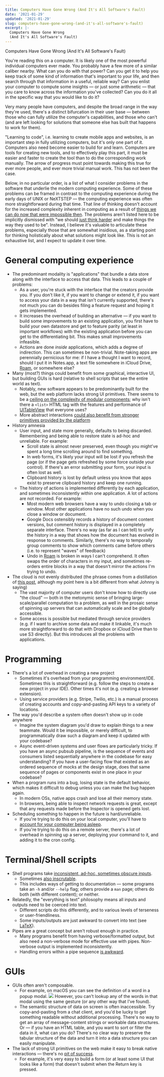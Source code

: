 ```yaml
---
title: Computers Have Gone Wrong (And It's All Software's Fault)
date: '2021-01-29'
updated: '2021-01-29'
slug: computers-have-gone-wrong-(and-it's-all-software's-fault)
excerpt: |-
  Computers Have Gone Wrong
  (And It's All Software's Fault)
---
```



Computers Have Gone Wrong
(And It's All Software's Fault)

You're reading this on a computer. It is likely one of the most powerful individual computers ever made. You probably have a few more of a similar caliber nearby. What can you do with that power? Can you get it to help you keep track of some kind of information that's important to your life, and then search through that information in a useful, reliable way? Can you enlist your computer to compute some insights — or just some arithmetic — that you care to know across the information you've collected? Can you do it all in the specific way that you would like to do it?

Very many people have computers, and despite the broad range in the way they're used, there's a distinct bifurcation in their user base — between those who can fully utilize the computer's capabilities, and those who can't (and are left looking for solutions that someone else has built that happens to work for them).

"Learning to code", i.e. learning to create mobile apps and websites, is an important step in fully utilizing computers, but it's only one part of it. Computers also need become easier to build for and learn. Computers are tools for creating new tools, and to effectively play this part, it must be easier and faster to create the tool than to do the corresponding work manually. The arrow of progress must point towards making this true for ever more people, and ever more trivial manual work. This has not been the case.

Below, in no particular order, is a list of what I consider problems in the software that underlie the modern computing experience. Some of these problems can be framed in contrast to the computing experience during the early days of UNIX or NeXTSTEP — the computing experience was often more straightforward during that time. That line of thinking doesn't account for the increased complexity inherent in computing as a result of [things we can do now that were impossible then](https://danluu.com/essential-complexity/). The problems aren't listed here to be implicitly dismissed with "we should [just think harder](https://danluu.com/cli-complexity/) and make things the way they used to be". Instead, I believe it's valuable to articulate these problems, especially those that are somewhat insidious, as a starting point for thinking holistically about what solutions might look like. This is not an exhaustive list, and I expect to update it over time.

# General computing experience
* The predominant modality is "applications" that bundle a data store along with the interface to access that data. This leads to a couple of problems:
	* As a user, you're stuck with the interface that the creators provide you. If you don't like it, if you want to change or extend it, if you want to access your data in a way that isn't currently supported, there's not much you can do besides filing a feature request and hoping it gets implemented.
	* It increases the overhead of building an alternative — if you want to build some improvements to an existing application, you first have to build your own datastore and get to feature parity (at least in important workflows) with the existing application before you can get to the differentiating bit. This makes small improvements infeasible.
	* Actions are done _inside_ applications, which adds a degree of indirection. This can sometimes be non-trivial. Note-taking apps are perennially pernicious for me: if I have a thought I want to record, should I put it in Notes.app, a text file somewhere in iCloud Drive, [Roam](https://roamresearch.com), or somewhere else?
* Many (most?) things could benefit from some graphical, interactive UI, but building GUIs is hard (relative to shell scripts that see the entire world as text).
	* Notably, new software appears to be predominantly built for the web, but the web platform lacks strong UI primitives. There seems to be a [ceiling on the complexity of modular components](https://twitter.com/FeifanZ/status/1352040531363201024); why isn't there a `<list>` HTML tag with the features and performance of [UITableView](https://developer.apple.com/documentation/uikit/uitableview) that everyone uses?
	* More abstract interactions [could also benefit from stronger primitives provided by the platform](https://twitter.com/rsnous/status/1018570015866384389)
* History amnesia
	* User input, and state more generally, defaults to being discarded. Remembering and being able to restore state is ad-hoc and unreliable. For example:
		* Scroll state is almost never preserved, even though you might've spent a long time scrolling around to find something.
		* In web forms, it's likely your input will be lost if you refresh the page (or if the page gets refreshed by some force outside your control). If there's an error submitting your form, your input is often lost as well.
		* Clipboard history is lost by default unless you know that apps exist to preserve clipboard history and keep one running.
	* The history of actions is implemented differently by each application, and sometimes inconsistently within one application. A lot of actions are not recorded. For example:
		* Most modern web browsers have a way to undo closing a tab or window. Most other applications have no such undo when you close a window or document.
		* Google Docs ostensibly records a history of document content versions, but comment history is displayed in a completely separate interface. There's no way (as far as I can tell) to unify the history in a way that shows how the document has evolved in response to comments. Similarly, there's no way to temporally group comments to show which comments came before others (i.e. to represent "waves" of feedback)
		* Undo in [Roam](https://roamresearch.com) is broken in ways I can't comprehend. It often swaps the order of characters in my input, and sometimes re-orders entire blocks in a way that doesn't mirror the actions I'm trying to undo.
* The cloud is not evenly distributed (the phrase comes from a distillation of [this post](https://generativist.substack.com/p/where-did-the-future-go), although my point here is a bit different from what Johnny is saying)
	* The vast majority of computer users don't know how to directly use "the cloud" — both in the metonymic sense of bringing large-scale/parallel computation to a problem, as well in the prosaic sense of spinning up servers that can automatically scale and be globally accessible.
	* Some access is possible but mediated through service providers (e.g. if I want to archive some data and make it linkable, it's much more straightforward to do that with Dropbox or iCloud Drive than to use S3 directly). But this introduces all the problems with applications.

# Programming
* There's a lot of overhead in creating a new project
	* Sometimes it's overhead from your programming environment/IDE. Sometimes this is straightforward (e.g. follow the steps to create a new project in your IDE). Other times it's not (e.g. creating a browser extension).
	* Using service providers (e.g. Stripe, Twilio, etc.) is a manual process of creating accounts and copy-and-pasting API keys to a variety of locations.
* The way you'd describe a system often doesn't show up in code anywhere
	* Imagine the system diagram you'd draw to explain things to a new teammate. Would it be impossible, or merely difficult, to programmatically draw such a diagram and keep it updated with your codebase?
	* Async event-driven systems and user flows are particularly tricky. If you have an async pubsub pipeline, is the sequence of events and consumers listed sequentially anywhere in the codebase for easy understanding? If you have a user-facing flow that existed as an ordered sequence of mocks at the design stage, does that same sequence of pages or components exist in one place in your codebase? 
* When a program runs into a bug, losing state is the default behavior, which makes it difficult to debug unless you can make the bug happen again.
	* In modern OSs, native apps crash and lose all their memory state.
	* In browsers, being able to inspect network requests is great, except that any requests made before the Inspector is opened gets lost.
* Scheduling something to happen in the future is hard/unreliable.
	* If you're trying to do this on your local computer, you'll have to [account for your computer being asleep](https://developer.apple.com/library/archive/documentation/MacOSX/Conceptual/BPSystemStartup/Chapters/ScheduledJobs.html).
	* If you're trying to do this on a remote server, there's a lot of overhead in spinning up a server, deploying your command to it, and adding it to the cron config.

# Terminal/Shell scripts
* Shell programs take [inconsistent, ad-hoc, sometimes obscure inputs](https://xkcd.com/1168/).
	* Sometimes [also inscrutable](https://twitter.com/FeifanZ/status/1345127461382602752).
	* This includes ways of getting to documentation — some programs take an `-h` and/or `--help` flag; others provide a `man` page; others do both (with different content); or neither.
* Relatedly, the "everything is text" philosophy means all inputs and outputs need to be coerced into text.
	* Different scripts do this differently, and to various levels of terseness or user-friendliness.
	* Some inputs/outputs are just awkward to convert into text (see [LaTeX](https://en.wikipedia.org/wiki/LaTeX)).
* Pipes are a great concept but aren't robust enough in practice.
	* Many programs benefit from having verbose/formatted output, but also need a non-verbose mode for effective use with pipes. Non-verbose output is implemented inconsistently.
	* Handling errors within a pipe sequence [is awkward](https://stackoverflow.com/q/1550933/472768).

# GUIs
* GUIs often aren't composable.
	* For example, on macOS you can see the definition of a word in a popup modal. ![](https://help.apple.com/assets/5F971C86680CE26A0B189FC9/5F971CAE680CE26A0B189FF7/en_US/24b040b7f0350d11920078b23f30f58b.png) However, you can't lookup any of the words in that modal using the same gesture (or any other way that I've found).
	* The semantic structure of data on screen is often inaccessible. Try copy-and-pasting from a chat client, and you'd be lucky to get something readable without additional processing. There's no way to get an array of message-content strings or workable data structures. Or — if you have an HTML table, and you want to sort or filter the data in it, what can you do? There's no clear way to preserve the tabular structure of the data and turn it into a data structure you can easily manipulate.
* The lack of strong UI primitives on the web make it easy to break native interactions — there's no [pit of success](https://blog.codinghorror.com/falling-into-the-pit-of-success/).
	* For example, it's very easy to build a form (or at least some UI that looks like a form) that doesn't submit when the Return key is pressed.